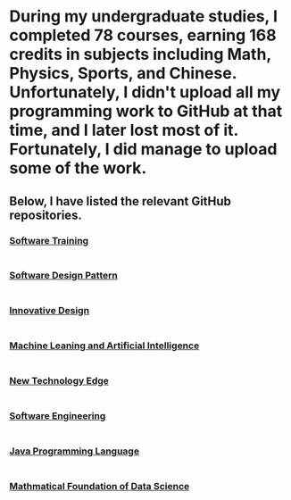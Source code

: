 # During my undergraduate studies, I completed 78 courses, earning 168 credits in subjects including Math, Physics, Sports, and Chinese. Unfortunately, I didn't upload all my programming work to GitHub at that time, and I later lost most of it. Fortunately, I did manage to upload some of the work. ## Below, I have listed the relevant GitHub repositories.### [Software Training](https://github.com/mahfuztbt/Software-Training-SOFT3N0060) <br/><br/>### [Software Design Pattern](https://github.com/mahfuztbt/Software-Design-Pattern-Spring-2021) <br/><br/>### [Innovative Design](https://github.com/mahfuztbt/Innovative-Design-Spring-2021) <br/><br/>### [Machine Leaning and Artificial Intelligence](https://github.com/mahfuztbt/zhaomingxiong-laoshi-spring-2021/tree/master/ML%20%26%20AL) <br/><br/>### [New Technology Edge](https://github.com/mahfuztbt/zhaomingxiong-laoshi-spring-2021/tree/master/New%20Tech%20Edge) <br/><br/>### [Software Engineering](https://github.com/mahfuztbt/Course-Selection-System-Fall-2020/blob/main/20183290375_MD%20MAHFUZUR%20RAHMAN%20%E6%AF%92%E6%B6%B2.pdf) <br/><br/>### [Java Programming Language](https://github.com/mahfuztbt/OO_java_homework_ynu) <br/><br/>### [Mathmatical Foundation of Data Science](https://github.com/mahfuztbt/Mathmatical-Foundation-of-Data-Science) <br/><br/>